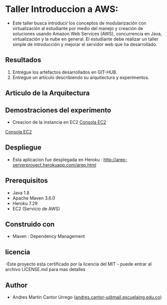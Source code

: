 # Taller Introduccion a AWS:

- Este taller busca introducir los conceptos de modularización con virtualización al estudiante  por medio del manejo y creación de soluciones usando Amazon Web Services (AWS), concurrencia en Java, virtualización y la nube en general. El estudiante debe realizar un taller simple de introducción y mejorar el servidor web que ha desarrollado.

## Resultados
1. Entregue los artefactos desarrollados en GIT-HUB.
2. Entregue un artículo describiendo su arquitectura y experimentos.

## Articulo de la Arquitectura


## Demostraciones del experimento
- Creacion de la instancia en EC2
[Consola EC2](https://github.com/Martin9958/AREP04/blob/master/imagenes/Captura%20de%20pantalla%20de%202019-10-16%2022-14-58.png)

[Consola EC2](https://github.com/Martin9958/AREP04/blob/master/imagenes/Captura%20de%20pantalla%20de%202019-10-17%2022-00-28.png)


## Despliegue
- Esta aplicacion fue desplegada en Heroku : http://arep-serverproyect.herokuapp.com/arep.html

## Prerequisitos
- Java 1.8
- Apache Maven 3.6.0
- Heroku 7.29
- EC2 (Servicio de AWS)

## Construido con
- Maven : Dependency Management

## licencia
-Este proyecto esta certificado por la licencia del MIT - puede entrar al archivo LICENSE.md para mas detalles

## Author
- Andres Martin Cantor Urrego (andres.cantor-u@mail.escuelaing.edu.co)
